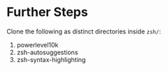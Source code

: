 # Further Steps
Clone the following as distinct directories inside `zsh/`:
1. powerlevel10k
2. zsh-autosuggestions
3. zsh-syntax-highlighting
